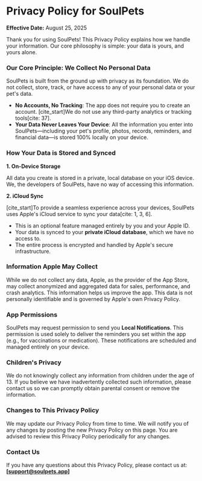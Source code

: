 # Privacy Policy for SoulPets

**Effective Date:** August 25, 2025

Thank you for using SoulPets! This Privacy Policy explains how we handle your information. Our core philosophy is simple: your data is yours, and yours alone.

### Our Core Principle: We Collect No Personal Data

SoulPets is built from the ground up with privacy as its foundation. We do not collect, store, track, or have access to any of your personal data or your pet's data.

* **No Accounts, No Tracking**: The app does not require you to create an account. [cite_start]We do not use any third-party analytics or tracking tools[cite: 37].
* **Your Data Never Leaves Your Device**: All the information you enter into SoulPets—including your pet's profile, photos, records, reminders, and financial data—is stored 100% locally on your device.

### How Your Data is Stored and Synced

**1. On-Device Storage**

All data you create is stored in a private, local database on your iOS device. We, the developers of SoulPets, have no way of accessing this information.

**2. iCloud Sync**

[cite_start]To provide a seamless experience across your devices, SoulPets uses Apple's iCloud service to sync your data[cite: 1, 3, 6].

* This is an optional feature managed entirely by you and your Apple ID.
* Your data is synced to your **private iCloud database**, which we have no access to.
* The entire process is encrypted and handled by Apple's secure infrastructure.

### Information Apple May Collect

While we do not collect any data, Apple, as the provider of the App Store, may collect anonymized and aggregated data for sales, performance, and crash analytics. This information helps us improve the app. This data is not personally identifiable and is governed by Apple's own Privacy Policy.

### App Permissions

SoulPets may request permission to send you **Local Notifications**. This permission is used solely to deliver the reminders you set within the app (e.g., for vaccinations or medication). These notifications are scheduled and managed entirely on your device.

### Children's Privacy

We do not knowingly collect any information from children under the age of 13. If you believe we have inadvertently collected such information, please contact us so we can promptly obtain parental consent or remove the information.

### Changes to This Privacy Policy

We may update our Privacy Policy from time to time. We will notify you of any changes by posting the new Privacy Policy on this page. You are advised to review this Privacy Policy periodically for any changes.

### Contact Us

If you have any questions about this Privacy Policy, please contact us at: **[support@soulpets.app]**